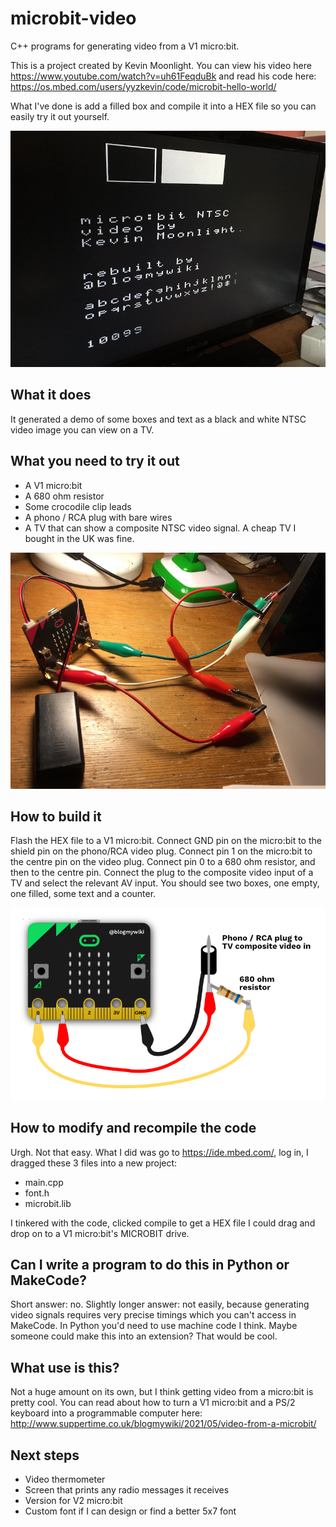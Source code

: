 # microbit-video
C++ programs for generating video from a V1 micro:bit.

This is a project created by Kevin Moonlight. You can view his video here https://www.youtube.com/watch?v=uh61FeqduBk and read his code here: https://os.mbed.com/users/yyzkevin/code/microbit-hello-world/

What I've done is add a filled box and compile it into a HEX file so you can easily try it out yourself.

![screenshot](https://raw.githubusercontent.com/blogmywiki/microbit-video/main/images/screenshot.jpg)


## What it does
It generated a demo of some boxes and text as a black and white NTSC video image you can view on a TV.

## What you need to try it out
- A V1 micro:bit
- A 680 ohm resistor
- Some crocodile clip leads
- A phono / RCA plug with bare wires
- A TV that can show a composite NTSC video signal. A cheap TV I bought in the UK was fine.

![wiring photo](https://raw.githubusercontent.com/blogmywiki/microbit-video/main/images/wiring-photo.jpg)

## How to build it
Flash the HEX file to a V1 micro:bit.
Connect GND pin on the micro:bit to the shield pin on the phono/RCA video plug.
Connect pin 1 on the micro:bit to the centre pin on the video plug.
Connect pin 0 to a 680 ohm resistor, and then to the centre pin.
Connect the plug to the composite video input of a TV and select the relevant AV input. You should see 
two boxes, one empty, one filled, some text and a counter.

![wiring diagram](https://raw.githubusercontent.com/blogmywiki/microbit-video/main/images/wiring-diagram-white.png)

## How to modify and recompile the code
Urgh. Not that easy. What I did was go to https://ide.mbed.com/, log in, I dragged these 3 files into a new project:
- main.cpp
- font.h
- microbit.lib

I tinkered with the code, clicked compile to get a HEX file I could drag and drop on to a V1 micro:bit's MICROBIT drive.

## Can I write a program to do this in Python or MakeCode?
Short answer: no.
Slightly longer answer: not easily, because generating video signals requires very precise timings which you can't access in MakeCode. 
In Python you'd need to use machine code I think. Maybe someone could make this into an extension? That would be cool.

## What use is this?
Not a huge amount on its own, but I think getting video from a micro:bit is pretty cool. 
You can read about how to turn a V1 micro:bit and a PS/2 keyboard into a programmable computer here: http://www.suppertime.co.uk/blogmywiki/2021/05/video-from-a-microbit/

## Next steps
- Video thermometer
- Screen that prints any radio messages it receives
- Version for V2 micro:bit
- Custom font if I can design or find a better 5x7 font
